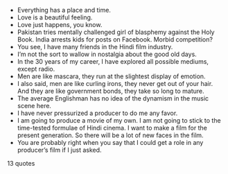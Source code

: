  - Everything has a place and time.
 - Love is a beautiful feeling.
 - Love just happens, you know.
 - Pakistan tries mentally challenged girl of blasphemy against the Holy Book. India arrests kids for posts on Facebook. Morbid competition?
 - You see, I have many friends in the Hindi film industry.
 - I’m not the sort to wallow in nostalgia about the good old days.
 - In the 30 years of my career, I have explored all possible mediums, except radio.
 - Men are like mascara, they run at the slightest display of emotion.
 - I also said, men are like curling irons, they never get out of your hair. And they are like government bonds, they take so long to mature.
 - The average Englishman has no idea of the dynamism in the music scene here.
 - I have never pressurized a producer to do me any favor.
 - I am going to produce a movie of my own. I am not going to stick to the time-tested formulae of Hindi cinema. I want to make a film for the present generation. So there will be a lot of new faces in the film.
 - You are probably right when you say that I could get a role in any producer’s film if I just asked.

13 quotes